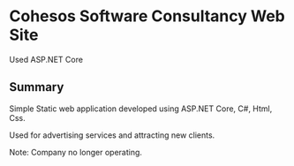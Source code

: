 # Cohesos Software Consultancy Web Site

Used ASP.NET Core

## Summary

Simple Static web application developed using ASP.NET Core, C#, Html, Css.

Used for advertising services and attracting new clients.

Note: Company no longer operating.
